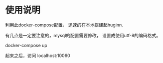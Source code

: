 # 使用说明
利用此docker-compose配置， 迅速的在本地搭建起huginn.

有几点是一定要注意的，mysql的配置需要修改， 设置成使用utf-8的编码格式。

docker-compose up

起来之后，访问 localhost:10060

